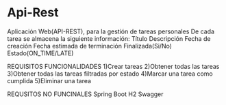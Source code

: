 # Api-Rest
Aplicación Web(API-REST), para la gestión de tareas personales
De cada tarea se almacena la siguiente información:
Título
Descripción
Fecha de creación
Fecha estimada de terminación
Finalizada(Si/No)
Estado(ON_TIME/LATE)

REQUISITOS FUNCIONALIDADES
1)Crear tareas
2)Obtener todas las tareas
3)Obtener todas las tareas filtradas por estado
4)Marcar una tarea como cumplida
5)Eliminar una tarea

REQUSITOS NO FUNCINALES
Spring Boot
H2
Swagger
